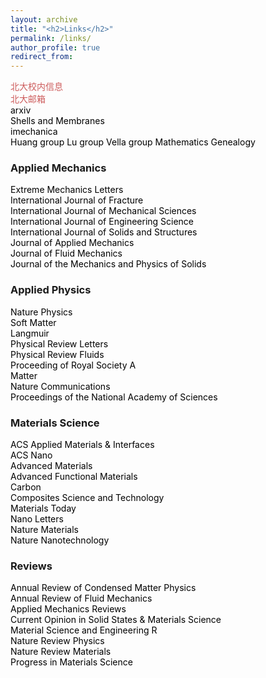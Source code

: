 ```yaml
---
layout: archive
title: "<h2>Links</h2>"
permalink: /links/
author_profile: true
redirect_from: 
---
```


<p style="text-align:left;"> 
	<a href="https://portal.pku.edu.cn/portal2017/#/bizCenter?rand=0.22178454592736918" style="text-decoration:none;color:indianred;">北大校内信息</a> <br> 
	<a href="https://mail.pku.edu.cn/" style="text-decoration:none;color:indianred;">北大邮箱</a> <br> 
	<a href="https://arxiv.org/list/cond-mat/new" style="text-decoration:none;color:black;">arxiv</a><br> 
	<a href="https://shellbuckling.com/presentations/softShellsMembranes/index.html" style="text-decoration:none;color:black;">Shells and Membranes</a><br> 
	<a href="http://imechanica.org/" style="text-decoration:none;color:black;">imechanica</a><br> 
	<a href="https://sites.utexas.edu/ruihuang/" style="text-decoration:none;color:black;">Huang group</a>
	<a href="https://sites.utexas.edu/nanshulu/" style="text-decoration:none;color:black;">Lu group</a>
	<a href="https://people.maths.ox.ac.uk/vella/" style="text-decoration:none;color:black;">Vella group</a>
	<a href="https://www.mathgenealogy.org/id.php?id=269836" style="text-decoration:none;color:black;">Mathematics Genealogy</a>
</p>


<h3>Applied Mechanics</h3>

<p style="text-align:left;">
	<a href="https://www.sciencedirect.com/journal/extreme-mechanics-letters" style="text-decoration:none;color:black;">Extreme Mechanics Letters</a><br> 
	<a href="https://www.springer.com/journal/10704" style="text-decoration:none;color:black;">International Journal of Fracture</a><br> 
	<a href="https://www.journals.elsevier.com/international-journal-of-mechanical-sciences" style="text-decoration:none;color:black;">International Journal of Mechanical Sciences</a><br> 
	<a href="https://www.journals.elsevier.com/international-journal-of-engineering-science" style="text-decoration:none;color:black;">International Journal of Engineering Science</a><br> 
	<a href="https://www.journals.elsevier.com/international-journal-of-solids-and-structures" style="text-decoration:none;color:black;">International Journal of Solids and Structures</a><br> 
	<a href="https://asmedigitalcollection.asme.org/appliedmechanics" style="text-decoration:none;color:black;">Journal of Applied Mechanics</a><br> 
	<a href="https://www.cambridge.org/core/journals/journal-of-fluid-mechanics" style="text-decoration:none;color:black;">Journal of Fluid Mechanics</a><br> 
	<a href="https://www.journals.elsevier.com/journal-of-the-mechanics-and-physics-of-solids" style="text-decoration:none;color:black;">Journal of the Mechanics and Physics of Solids</a><br> 
</p>


<h3>Applied Physics</h3>

<p style="text-align:left;">
<a href="https://www.nature.com/nphys/" style="text-decoration:none;color:black;">Nature Physics</a><br>
<a href="https://pubs.rsc.org/en/journals/journalissues/sm#!recentarticles" style="text-decoration:none;color:black;">Soft Matter</a><br> 
<a href="https://pubs.acs.org/journal/langd5" style="text-decoration:none;color:black;">Langmuir</a><br>
<a href="https://journals.aps.org/prl/" style="text-decoration:none;color:black;">Physical Review Letters</a><br>
<a href="https://journals.aps.org/prfluids/" style="text-decoration:none;color:black;">Physical Review Fluids</a><br> 
<a href="https://royalsocietypublishing.org/journal/rspa" style="text-decoration:none;color:black;">Proceeding of Royal Society A</a><br> 
<a href="https://www.cell.com/matter/newarticles" style="text-decoration:none;color:black;">Matter</a>
<br>
<a href="https://www.nature.com/ncomms/" style="text-decoration:none;color:black;">Nature Communications</a>
<br>
<a href="https://www.pnas.org/" style="text-decoration:none;color:black;">Proceedings of the National Academy of Sciences</a>
<br>
</p>


<h3>Materials Science</h3>

<p style="text-align:left;">
<a href="https://pubs.acs.org/journal/aamick" style="text-decoration:none;color:black;">ACS Applied Materials & Interfaces</a><br>
<a href="https://pubs.acs.org/journal/ancac3" style="text-decoration:none;color:black;">ACS Nano</a><br>
<a href="https://onlinelibrary.wiley.com/journal/15214095" style="text-decoration:none;color:black;">Advanced Materials</a><br>
<a href="https://onlinelibrary.wiley.com/toc/16163028/28/12" style="text-decoration:none;color:black;">Advanced Functional Materials</a><br>
<a href="https://www.journals.elsevier.com/carbon" style="text-decoration:none;color:black;">Carbon</a><br>
<a href="https://www.journals.elsevier.com/composites-science-and-technology" style="text-decoration:none;color:black;">Composites Science and Technology</a><br>
<a href="https://www.journals.elsevier.com/materials-today" style="text-decoration:none;color:black;">Materials Today</a><br>
<a href="https://pubs.acs.org/journal/nalefd" style="text-decoration:none;color:black;">Nano Letters</a><br>
<a href="https://www.nature.com/nmat/" style="text-decoration:none;color:black;">Nature Materials</a><br>
<a href="https://www.nature.com/nnano/" style="text-decoration:none;color:black;">Nature Nanotechnology</a><br>
</p>


<h3>Reviews</h3>
<a href="https://www.annualreviews.org/journal/conmatphys" style="text-decoration:none;color:black;">Annual Review of Condensed Matter Physics</a>
<br>
<a href="https://www.annualreviews.org/journal/fluid" style="text-decoration:none;color:black;">Annual Review of Fluid Mechanics</a>
<br>
<a href="https://asmedigitalcollection.asme.org/appliedmechanicsreviews" style="text-decoration:none;color:black;">Applied Mechanics Reviews</a>
<br>
<a href="https://www.journals.elsevier.com/current-opinion-in-solid-state-and-materials-science" style="text-decoration:none;color:black;">Current Opinion in Solid States & Materials Science</a>
<br>
<a href="https://www.journals.elsevier.com/materials-science-and-engineering-r-reports" style="text-decoration:none;color:black;">Material Science and Engineering R</a>
<br>
<a href="https://www.nature.com/natrevphys/" style="text-decoration:none;color:black;">Nature Review Physics</a>
<br>
<a href="https://www.nature.com/natrevmats/" style="text-decoration:none;color:black;">Nature Review Materials</a>
<br>
<a href="https://www.journals.elsevier.com/progress-in-materials-science" style="text-decoration:none;color:black;">Progress in Materials Science</a>


